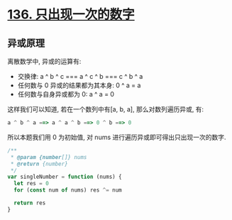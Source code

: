 # <a href="https://leetcode.cn/problems/single-number">136. 只出现一次的数字</a>

## 异或原理

离散数学中, 异或的运算有:

- 交换律: a ^ b ^ c === a ^ c ^ b === c ^ b ^ a
- 任何数与 0 异或的结果都为其本身: 0 ^ a = a
- 任何数与自身异或都为 0: a ^ a = 0

这样我们可以知道, 若在一个数列中有[a, b, a], 那么对数列遍历异或, 有:

```JavaScript
a ^ b ^ a ==> a ^ a ^ b ==> 0 ^ b ==> 0
```

所以本题我们用 0 为初始值, 对 nums 进行遍历异或即可得出只出现一次的数字.

```javascript
/**
 * @param {number[]} nums
 * @return {number}
 */
var singleNumber = function (nums) {
  let res = 0
  for (const num of nums) res ^= num

  return res
}
```
